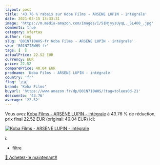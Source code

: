 ```yaml
---
layout: post
title: '43.76 % rabais sur Koba Films - ARSÈNE LUPIN - intégrale'
date: 2021-03-15 13:33:31
image: 'https://m.media-amazon.com/images/I/51MjyysUyqL._SL400_.jpg'
comments: true
category: ofertas
author: ring
slug: 'B01N7I8WHS-fr Koba Films - ARSÈNE LUPIN - intégrale'
sku: 'B01N7I8WHS-fr'
tags: [  ]
actualPrice: 22.52 EUR
currency: EUR
price: 22.52
comparePrice: 40.04 EUR
prodname: 'Koba Films - ARSÈNE LUPIN - intégrale'
country: 'fr'
flag: '🇫🇷'
brand: 'Koba Films'
buyurl: 'https://www.amazon.fr/dp/B01N7I8WHS/?tag=tolees0d-21'
descuento: '43.76'
average: '22.52'
---
```


Vous avez [Koba Films - ARSÈNE LUPIN - intégrale](https://www.amazon.fr/dp/B01N7I8WHS/?tag=tolees0d-21)  à  43.76 % de réduction, prix final  22.52 EUR (original: 40.04 EUR) ici:

[![Koba Films - ARSÈNE LUPIN - intégrale](https://m.media-amazon.com/images/I/51MjyysUyqL._SL400_.jpg)](https://www.amazon.fr/dp/B01N7I8WHS/?tag=tolees0d-21)

ℹ️:

- filtre

[🛒 Achetez-le maintenant!!](https://www.amazon.fr/dp/B01N7I8WHS/?tag=tolees0d-21)
